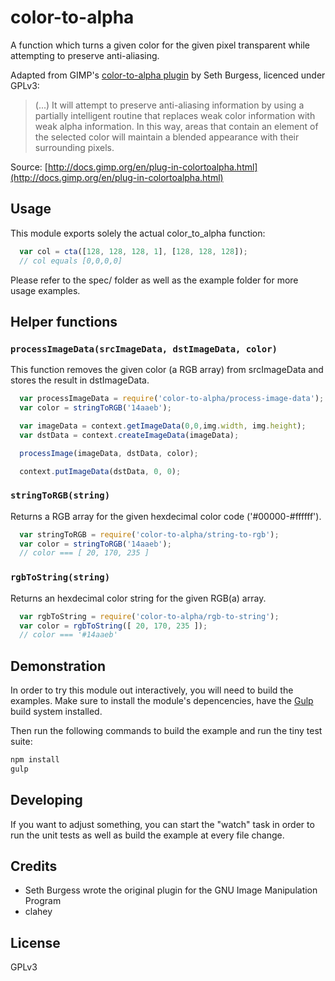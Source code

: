 color-to-alpha
==============

A function which turns a given color for the given pixel transparent while attempting to preserve anti-aliasing.

Adapted from GIMP's [color-to-alpha plugin](https://git.gnome.org/browse/gimp/tree/plug-ins/common/color-to-alpha.c?h=gimp-2-8) by Seth Burgess, licenced under GPLv3:

> (...) It will attempt to preserve anti-aliasing information by using a partially intelligent routine that replaces weak color information with weak alpha information. In this way, areas that contain an element of the selected color will maintain a blended appearance with their surrounding pixels.

Source: [http://docs.gimp.org/en/plug-in-colortoalpha.html](http://docs.gimp.org/en/plug-in-colortoalpha.html)


## Usage

This module exports solely the actual color_to_alpha function:

```js
  var col = cta([128, 128, 128, 1], [128, 128, 128]);
  // col equals [0,0,0,0]

```

Please refer to the spec/ folder as well as the example folder for more usage examples.

## Helper functions


### ``processImageData(srcImageData, dstImageData, color)``

This function removes the given color (a RGB array) from srcImageData and stores
the result in dstImageData.

```js
  var processImageData = require('color-to-alpha/process-image-data');
  var color = stringToRGB('14aaeb');

  var imageData = context.getImageData(0,0,img.width, img.height);
  var dstData = context.createImageData(imageData);

  processImage(imageData, dstData, color);

  context.putImageData(dstData, 0, 0);

```

### ``stringToRGB(string)``

Returns a RGB array for the given hexdecimal color code ('#00000-#ffffff').
```js
  var stringToRGB = require('color-to-alpha/string-to-rgb');
  var color = stringToRGB('14aaeb');
  // color === [ 20, 170, 235 ]
```

### ``rgbToString(string)``

Returns an hexdecimal color string for the given RGB(a) array.

```js
  var rgbToString = require('color-to-alpha/rgb-to-string');
  var color = rgbToString([ 20, 170, 235 ]);
  // color === '#14aaeb'
```

## Demonstration

In order to try this module out interactively, you will need to build the examples.
Make sure to install the module's depencencies, have the [Gulp](http://www.gulpjs.com) build system installed.

Then run the following commands to build the example and run the tiny test suite:

```bash
npm install
gulp
```

## Developing

If you want to adjust something, you can start the "watch" task in order to run the unit tests as well as build the example at every file change.

Credits
-------

* Seth Burgess wrote the original plugin for the GNU Image Manipulation Program
* clahey

License
-------

GPLv3
